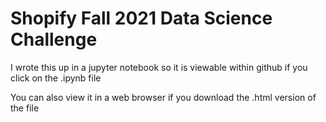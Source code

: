 # Shopify Fall 2021 Data Science Challenge

I wrote this up in a jupyter notebook so it is viewable within github if you click on the .ipynb file

You can also view it in a web browser if you download the .html version of the file
